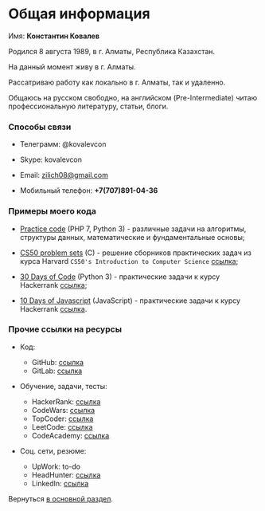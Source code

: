 # Общая информация

Имя: **Константин Ковалев**

Родился 8 августа 1989, в г. Алматы, Республика Казахстан.

На данный момент живу в г. Алматы.

Рассатриваю работу как локально в г. Алматы, так и удаленно.

Общаюсь на русском свободно, на английском (Pre-Intermediate) читаю профессиональную литературу, статьи, блоги.

### Способы связи

* Телеграмм: @kovalevcon

* Skype: kovalevcon

* Email: zilich08@gmail.com

* Мобильный телефон: **+7(707)891-04-36**

### Примеры моего кода

* <a href="https://github.com/kovalevcon/practice-code" target="_blank">Practice code</a> (PHP 7, Python 3) - различные задачи на 
алгоритмы, структуры данных, математические и фундаментальные основы;

* <a href="https://github.com/kovalevcon/cs50-problem-sets" target="_blank">CS50 problem sets</a> (C) - решение сборников
практических задач из курса Harvard `CS50's Introduction to Computer Science` 
<a href="https://www.edx.org/course/cs50s-introduction-computer-science-harvardx-cs50x" target="_blank">ссылка</a>;

* <a href="https://github.com/kovalevcon/30-Days-of-Code" target="_blank">30 Days of Code</a> (Python 3) - практические
задачи к курсу Hackerrank 
<a href="https://www.hackerrank.com/domains/tutorials/30-days-of-code" target="_blank">ссылка</a>;

* <a href="https://github.com/kovalevcon/10-Days-of-Javascript" target="_blank">10 Days of Javascript</a> (JavaScript) -
практические задачи к курсу Hackerrank 
<a href="https://www.hackerrank.com/domains/tutorials/10-days-of-javascript" target="_blank">ссылка</a>.

### Прочие ссылки на ресурсы

* Код:
    * GitHub: <a href="https://github.com/kovalevcon" target="_blank">ссылка</a>
    * GitLab: <a href="https://gitlab.com/kovalevcon" target="_blank">ссылка</a>
    
* Обучение, задачи, тесты:
    * HackerRank: <a href="https://www.hackerrank.com/zilich08" target="_blank">ссылка</a>
    * CodeWars: <a href="https://www.codewars.com/users/kovalevcon" target="_blank">ссылка</a>
    * TopCoder: <a href="https://www.topcoder.com/members/kovalevcon/" target="_blank">ссылка</a>
    * LeetCode: <a href="https://leetcode.com/kovalevcon/" target="_blank">ссылка</a>
    * CodeAcademy: <a href="https://www.codecademy.com/kovalevcon" target="_blank">ссылка</a>
    
* Соц. сети, резюме:    
    * UpWork: to-do
    * HeadHunter: 
<a href="https://hh.kz/applicant/resumes/view?resume=06112c84ff0108ba950039ed1f553835676d74" target="_blank">ссылка</a>
    * LinkedIn: <a href="https://www.linkedin.com/in/constantine-kovalev-474859bb/" target="_blank">ссылка</a>

Вернуться [в основной раздел](/ru_RU/main.md "в основной раздел").